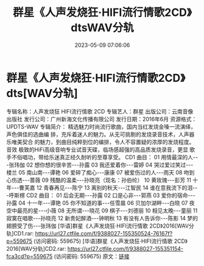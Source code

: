 ﻿---
title: 群星《人声发烧狂·HIFI流行情歌2CD》dtsWAV分轨
date: 2023-05-09 07:06:06
categories: DTS多声道制作
tags: 华语中文
---
# 群星《人声发烧狂·HIFI流行情歌2CD》dts[WAV分轨]

专辑名称：人声发烧狂 HIFI流行情歌 2CD
专辑艺人：群星
出版公司：云南音像出版社
发行公司：广州新海文化传播有限公司
发行日期：2016年6月
资源格式：UPDTS-WAV
专辑简介：
精选魅力时尚流行歌曲，国内当红发烧金嗓一流演绎，声色俱佳的选曲编
排，充斥着迷人的魅力。从无可挑剔的发烧录音技术，人声器乐唯美契合
的魅力，到曲目纯粹到位的编排，令人不容置疑的浓厚的发烧程度。音效
极致的HiFi高级音响专业试音天碟，临场感超强的高品质发烧录音，更显
歌手不俗唱功，带给乐迷真正经久耐听的至尊享受。
CD1 曲目：
01 用情最深的人---张玮伽
02 想你想的很辛苦---孙露
03 我还爱着你---雷婷
04 哭过爱过笑过---楼兰
05 南山南---谭艳
06 爱碎了痴心---康康
07 被爱伤过的人---雨天
08 吻到心伤透---蔷薇
09 残酷的温柔---孙晓亮（现名：孙伯纶）
10 黄玫瑰---彭芳
11 十年---曹芙嘉
12 青春再见---陈宁
13 离别的秋天---江智民
14 谁在意我流下的泪---呼斯楞
CD2 曲目：
01 后会无期---孙露
02 口是心非---郭燕
03 爱你的宿命---孙露
04 十一年---谭艳
05 你不知道的事---任雪晨
06 贝加尔湖畔---白晓
07 夜空中最亮的星---小薇
08 无所谓---晓花
09 棋子---刘德丽
10 相见太晚---童丽
11 寂寞在唱歌---孙晓亮
12 新贵妃醉酒---钟明秋
13 有没有人告诉你---陈影
14 梦的翅膀受了伤---张玮伽
[华语]群星《人声发烧狂·HIFI流行情歌 2CD》2016[WAV分轨]CD1.rar: https://url27.ctfile.com/f/9388027-155350524-76167f?p=559675
(访问密码: 559675)
[华语]群星《人声发烧狂·HIFI流行情歌 2CD》2016[WAV分轨]CD2.rar: https://url27.ctfile.com/f/9388027-155351154-fca3cd?p=559675
(访问密码: 559675)
原文：[链接](https://blog.sina.com.cn/s/blog_1647c7e76010311sq.html)